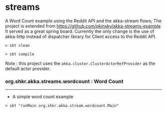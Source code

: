 # streams

A Word Count example using the Reddit API and the akka-stream flows;
The project is extended from https://github.com/pkinsky/akka-streams-example
It served as a great spring board. Currently the only change is the use of akka-http instead of dispatcher
library for Client access to the Reddit API.  

```
> sbt clean

> sbt compile
```

Note : this project uses the `akka.cluster.ClusterActorRefProvider` as the default actor provider.
 

### org.shkr.akka.streams.wordcount : Word Count
---

  * A simple word count example

```
> sbt "runMain org.shkr.akka.stream.wordcount.Main"
 
```

